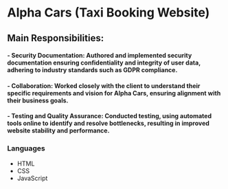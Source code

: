 # Alpha Cars (Taxi Booking Website)
## Main Responsibilities:
#### - Security Documentation: Authored and implemented security documentation ensuring confidentiality and integrity of user data, adhering to industry standards such as GDPR compliance.
#### - Collaboration: Worked closely with the client to understand their specific requirements and vision for Alpha Cars, ensuring alignment with their business goals.
#### - Testing and Quality Assurance: Conducted testing, using automated tools online to identify and resolve bottlenecks, resulting in improved website stability and performance.

### Languages
- HTML
- CSS
- JavaScript

